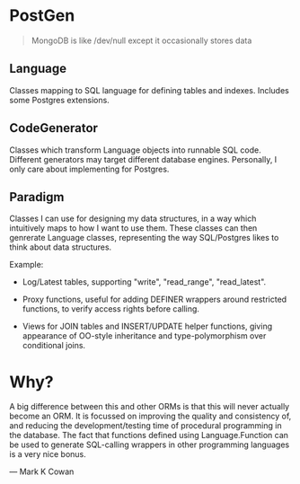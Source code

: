 # PostGen

> MongoDB is like /dev/null except it occasionally stores data

## Language

Classes mapping to SQL language for defining tables and indexes.
Includes some Postgres extensions.


## CodeGenerator

Classes which transform Language objects into runnable SQL code.
Different generators may target different database engines.
Personally, I only care about implementing for Postgres.


## Paradigm

Classes I can use for designing my data structures, in a way which intuitively maps to how I want to use them.
These classes can then genrerate Language classes, representing the way SQL/Postgres likes to think about data structures.

Example:

 * Log/Latest tables, supporting "write", "read_range", "read_latest".

 * Proxy functions, useful for adding DEFINER wrappers around restricted functions, to verify access rights before calling.

 * Views for JOIN tables and INSERT/UPDATE helper functions, giving appearance of OO-style inheritance and type-polymorphism over conditional joins.


# Why?

A big difference between this and other ORMs is that this will never actually become an ORM.
It is focussed on improving the quality and consistency of, and reducing the development/testing time of procedural programming in the database.
The fact that functions defined using Language.Function can be used to generate SQL-calling wrappers in other programming languages is a very nice bonus.


 — Mark K Cowan
